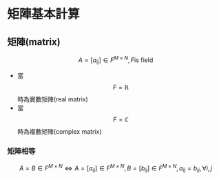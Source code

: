 # 矩陣基本計算

## 矩陣\(matrix\)

$$A=[a_{ij}]\in F^{M \times N}, F \text{is field}$$

* 當$$F = \mathbb{R}$$時為實數矩陣\(real matrix\)
* 當$$F=\mathbb{C}$$時為複數矩陣\(complex matrix\)

### 矩陣相等

$$ A=B\in F^{M\times N} \Leftrightarrow A=[a_{ij}]\in F^{M \times N}, B=[b_{ij}]\in F^{M \times N}, a_{ij} = b_{ij}, \forall i, j$$



